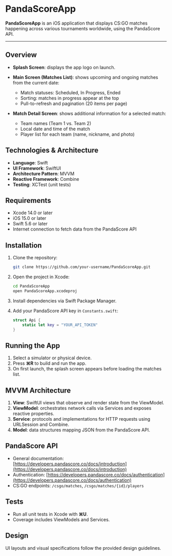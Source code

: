 # PandaScoreApp

**PandaScoreApp** is an iOS application that displays CS\:GO matches happening across various tournaments worldwide, using the PandaScore API.

---

## Overview

* **Splash Screen**: displays the app logo on launch.
* **Main Screen (Matches List)**: shows upcoming and ongoing matches from the current date:

  * Match statuses: Scheduled, In Progress, Ended
  * Sorting: matches in progress appear at the top
  * Pull-to-refresh and pagination (20 items per page)
* **Match Detail Screen**: shows additional information for a selected match:

  * Team names (Team 1 vs. Team 2)
  * Local date and time of the match
  * Player list for each team (name, nickname, and photo)

## Technologies & Architecture

* **Language**: Swift
* **UI Framework**: SwiftUI
* **Architecture Pattern**: MVVM
* **Reactive Framework**: Combine
* **Testing**: XCTest (unit tests)

## Requirements

* Xcode 14.0 or later
* iOS 15.0 or later
* Swift 5.6 or later
* Internet connection to fetch data from the PandaScore API

## Installation

1. Clone the repository:

   ```bash
   git clone https://github.com/your-username/PandaScoreApp.git
   ```
2. Open the project in Xcode:

   ```bash
   cd PandaScoreApp
   open PandaScoreApp.xcodeproj
   ```
3. Install dependencies via Swift Package Manager.
4. Add your PandaScore API key in `Constants.swift`:

   ```swift
   struct Api {
       static let key = "YOUR_API_TOKEN"
   }
   ```

## Running the App

1. Select a simulator or physical device.
2. Press **⌘R** to build and run the app.
3. On first launch, the splash screen appears before loading the matches list.

## MVVM Architecture

1. **View**: SwiftUI views that observe and render state from the ViewModel.
2. **ViewModel**: orchestrates network calls via Services and exposes reactive properties.
3. **Service**: protocols and implementations for HTTP requests using URLSession and Combine.
4. **Model**: data structures mapping JSON from the PandaScore API.

## PandaScore API

* General documentation: [https://developers.pandascore.co/docs/introduction](https://developers.pandascore.co/docs/introduction)
* Authentication: [https://developers.pandascore.co/docs/authentication](https://developers.pandascore.co/docs/authentication)
* CS\:GO endpoints: `/csgo/matches`, `/csgo/matches/{id}/players`

## Tests

* Run all unit tests in Xcode with **⌘U**.
* Coverage includes ViewModels and Services.

## Design

UI layouts and visual specifications follow the provided design guidelines.

